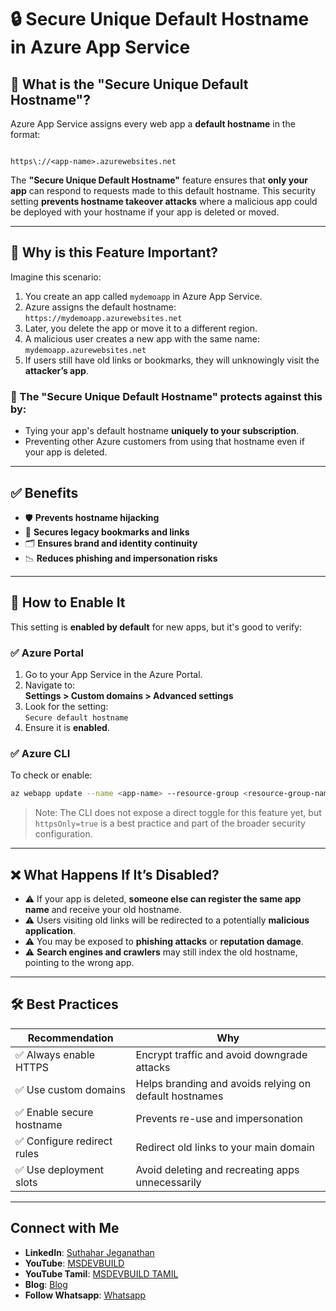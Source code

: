 
# 🔒 Secure Unique Default Hostname in Azure App Service

## 📘 What is the "Secure Unique Default Hostname"?

Azure App Service assigns every web app a **default hostname** in the format:

```

https\://<app-name>.azurewebsites.net

````

The **"Secure Unique Default Hostname"** feature ensures that **only your app** can respond to requests made to this default hostname. This security setting **prevents hostname takeover attacks** where a malicious app could be deployed with your hostname if your app is deleted or moved.

---

## 🧠 Why is this Feature Important?

Imagine this scenario:

1. You create an app called `mydemoapp` in Azure App Service.
2. Azure assigns the default hostname:  
   `https://mydemoapp.azurewebsites.net`
3. Later, you delete the app or move it to a different region.
4. A malicious user creates a new app with the same name:  
   `mydemoapp.azurewebsites.net`
5. If users still have old links or bookmarks, they will unknowingly visit the **attacker’s app**.

### 🔐 The "Secure Unique Default Hostname" protects against this by:

- Tying your app's default hostname **uniquely to your subscription**.
- Preventing other Azure customers from using that hostname even if your app is deleted.

---

## ✅ Benefits

- 🛡 **Prevents hostname hijacking**
- 🔐 **Secures legacy bookmarks and links**
- 🗂 **Ensures brand and identity continuity**
- 📉 **Reduces phishing and impersonation risks**

---

## 🔧 How to Enable It

This setting is **enabled by default** for new apps, but it's good to verify:

### ✅ Azure Portal

1. Go to your App Service in the Azure Portal.
2. Navigate to:  
   **Settings > Custom domains > Advanced settings**
3. Look for the setting:  
   `Secure default hostname`
4. Ensure it is **enabled**.

### ✅ Azure CLI

To check or enable:

```bash
az webapp update --name <app-name> --resource-group <resource-group-name> --set httpsOnly=true
````

> Note: The CLI does not expose a direct toggle for this feature yet, but `httpsOnly=true` is a best practice and part of the broader security configuration.

---

## ❌ What Happens If It’s Disabled?

* ⚠️ If your app is deleted, **someone else can register the same app name** and receive your old hostname.
* ⚠️ Users visiting old links will be redirected to a potentially **malicious application**.
* ⚠️ You may be exposed to **phishing attacks** or **reputation damage**.
* ⚠️ **Search engines and crawlers** may still index the old hostname, pointing to the wrong app.

---

## 🛠 Best Practices

| Recommendation             | Why                                                    |
| -------------------------- | ------------------------------------------------------ |
| ✅ Always enable HTTPS      | Encrypt traffic and avoid downgrade attacks            |
| ✅ Use custom domains       | Helps branding and avoids relying on default hostnames |
| ✅ Enable secure hostname   | Prevents re-use and impersonation                      |
| ✅ Configure redirect rules | Redirect old links to your main domain                 |
| ✅ Use deployment slots     | Avoid deleting and recreating apps unnecessarily       |

---

## Connect with Me
- **LinkedIn**: [Suthahar Jeganathan](https://www.linkedin.com/in/jssuthahar/)
- **YouTube**: [MSDEVBUILD](https://www.youtube.com/@MSDEVBUILD)
- **YouTube Tamil**: [MSDEVBUILD TAMIL](https://www.youtube.com/@MSDEVBUILDTamil)
- **Blog**: [Blog](https://www.msdevbuild.com/)
- **Follow Whatsapp**: [Whatsapp](https://www.whatsapp.com/channel/0029Va5j2rHEFeXcTlUhQB0J)
